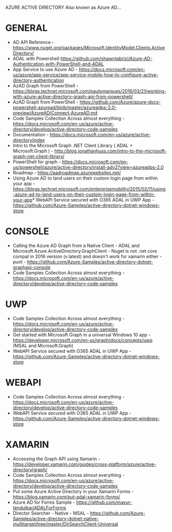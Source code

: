 AZURE ACTIVE DIRECTORY
Also known as Azure AD...

# GENERAL
* AD API Reference - https://www.nuget.org/packages/Microsoft.IdentityModel.Clients.ActiveDirectory/
* ADAL with Powershell https://github.com/shawntabrizi/Azure-AD-Authentication-with-PowerShell-and-ADAL
* App Service to use Azure AD - https://docs.microsoft.com/en-us/azure/app-service/app-service-mobile-how-to-configure-active-directory-authentication
* AzAD Graph from PowerShell - https://blogs.technet.microsoft.com/paulomarques/2016/03/21/working-with-azure-active-directory-graph-api-from-powershell/
* AzAD Graph from PowerShell - https://github.com/Azure/azure-docs-powershell-azuread/blob/master/azureadps-2.0-preview/AzureAD/Connect-AzureAD.md
* Code Samples Collection Across almost everything - https://docs.microsoft.com/en-us/azure/active-directory/develop/active-directory-code-samples
* Documentation - https://docs.microsoft.com/en-us/azure/active-directory/index
* Intro to the Microsoft Graph .NET Client Library ( ADAL + Microsoft.Graph ) - http://blog.jonathanhuss.com/intro-to-the-microsoft-graph-net-client-library/
* PowerShell for graph - https://docs.microsoft.com/en-us/powershell/azure/active-directory/install-adv2?view=azureadps-2.0
* Roadmap - https://aadroadmap.azurewebsites.net/
* Using Azure AD to land users on their custom login page from within your app - https://blogs.technet.microsoft.com/enterprisemobility/2015/02/11/using-azure-ad-to-land-users-on-their-custom-login-page-from-within-your-app* WebAPI Service secured with O365 ADAL in UWP App - https://github.com/Azure-Samples/active-directory-dotnet-windows-store

# CONSOLE
* Calling the Azure AD Graph from a Native Client - ADAL and Microsoft.Azure.ActiveDirectory.GraphClient - Nuget is not .net core compat in 2016 version (v.latest) and doesn't work for xamarin either - punt - https://github.com/Azure-Samples/active-directory-dotnet-graphapi-console
* Code Samples Collection Across almost everything - https://docs.microsoft.com/en-us/azure/active-directory/develop/active-directory-code-samples

# UWP
* Code Samples Collection Across almost everything - https://docs.microsoft.com/en-us/azure/active-directory/develop/active-directory-code-samples
* Get started with Microsoft Graph in a universal Windows 10 app - https://developer.microsoft.com/en-us/graph/docs/concepts/uwp (MSAL and Microsoft.Graph)
* WebAPI Service secured with O365 ADAL in UWP App - https://github.com/Azure-Samples/active-directory-dotnet-windows-store

# WEBAPI
* Code Samples Collection Across almost everything - https://docs.microsoft.com/en-us/azure/active-directory/develop/active-directory-code-samples
* WebAPI Service secured with O365 ADAL in UWP App - https://github.com/Azure-Samples/active-directory-dotnet-windows-store

# XAMARIN
* Accessing the Graph API using Xamarin - https://developer.xamarin.com/guides/cross-platform/azure/active-directory/graph/
* Code Samples Collection Across almost everything - https://docs.microsoft.com/en-us/azure/active-directory/develop/active-directory-code-samples
* Put some Azure Active Directory in your Xamarin Forms - https://blog.xamarin.com/put-adal-xamarin-forms/
* Azure AD for Forms Sample - https://github.com/mayur-tendulkar/ADALForForms
* Director Searcher - Native - MSAL - https://github.com/Azure-Samples/active-directory-dotnet-native-multitarget/tree/master/DirSearchClient-Universal



